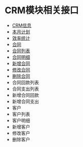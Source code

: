# CRM模块相关接口
* [CRM信息](./crm/crminfo.md)
 * [本月计划](./crm/crminfo.md)
 * [效率统计](./crm/crminfo.md)
* [合同](./crm/contracts.md)
 * [合同列表](./crm/contracts.md)
 * [合同明细](./crm/contracts.md)
 * [新增合同](./crm/contracts.md)
 * [修改合同](./crm/contracts.md)
 * [删除合同](./crm/contracts.md)
 * 合同回款列表
 * 合同支出列表
 * 新增合同回款
 * 新增合同支出
* 客户
 * 客户列表
 * 客户明细
 * 新增客户
 * 修改客户
 * 删除客户